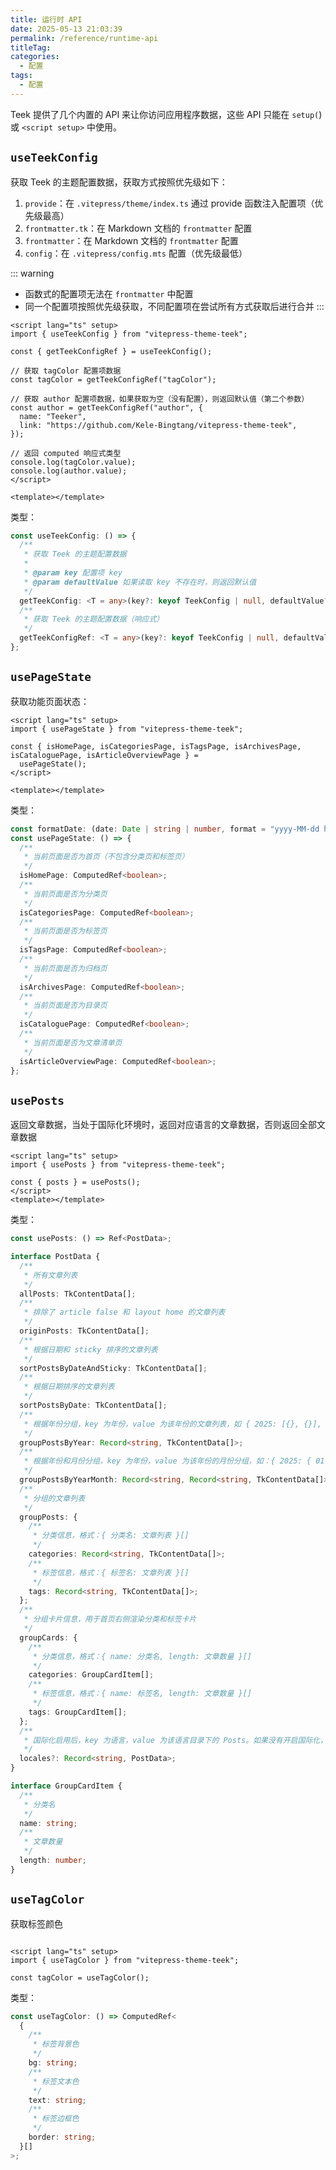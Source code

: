 ```yaml
---
title: 运行时 API
date: 2025-05-13 21:03:39
permalink: /reference/runtime-api
titleTag:
categories:
  - 配置
tags:
  - 配置
---
```


Teek 提供了几个内置的 API 来让你访问应用程序数据，这些 API 只能在 `setup(`) 或 `<script setup>` 中使用。

## `useTeekConfig`

获取 Teek 的主题配置数据，获取方式按照优先级如下：

1. `provide`：在 `.vitepress/theme/index.ts` 通过 provide 函数注入配置项（优先级最高）
2. `frontmatter.tk`：在 Markdown 文档的 `frontmatter` 配置
3. `frontmatter`：在 Markdown 文档的 `frontmatter` 配置
4. `config`：在 `.vitepress/config.mts` 配置（优先级最低）

::: warning

- 函数式的配置项无法在 `frontmatter` 中配置
- 同一个配置项按照优先级获取，不同配置项在尝试所有方式获取后进行合并
  :::

```vue
<script lang="ts" setup>
import { useTeekConfig } from "vitepress-theme-teek";

const { getTeekConfigRef } = useTeekConfig();

// 获取 tagColor 配置项数据
const tagColor = getTeekConfigRef("tagColor");

// 获取 author 配置项数据，如果获取为空（没有配置），则返回默认值（第二个参数）
const author = getTeekConfigRef("author", {
  name: "Teeker",
  link: "https://github.com/Kele-Bingtang/vitepress-theme-teek",
});

// 返回 computed 响应式类型
console.log(tagColor.value);
console.log(author.value);
</script>

<template></template>
```

类型：

```ts
const useTeekConfig: () => {
  /**
   * 获取 Teek 的主题配置数据
   *
   * @param key 配置项 key
   * @param defaultValue 如果读取 key 不存在时，则返回默认值
   */
  getTeekConfig: <T = any>(key?: keyof TeekConfig | null, defaultValue?: any) => T;
  /**
   * 获取 Teek 的主题配置数据（响应式）
   */
  getTeekConfigRef: <T = any>(key?: keyof TeekConfig | null, defaultValue?: any) => ComputedRef<T>;
};
```

## `usePageState`

获取功能页面状态：

```vue
<script lang="ts" setup>
import { usePageState } from "vitepress-theme-teek";

const { isHomePage, isCategoriesPage, isTagsPage, isArchivesPage, isCataloguePage, isArticleOverviewPage } =
  usePageState();
</script>

<template></template>
```

类型：

```ts
const formatDate: (date: Date | string | number, format = "yyyy-MM-dd hh:mm:ss") => string;
const usePageState: () => {
  /**
   * 当前页面是否为首页（不包含分类页和标签页）
   */
  isHomePage: ComputedRef<boolean>;
  /**
   * 当前页面是否为分类页
   */
  isCategoriesPage: ComputedRef<boolean>;
  /**
   * 当前页面是否为标签页
   */
  isTagsPage: ComputedRef<boolean>;
  /**
   * 当前页面是否为归档页
   */
  isArchivesPage: ComputedRef<boolean>;
  /**
   * 当前页面是否为目录页
   */
  isCataloguePage: ComputedRef<boolean>;
  /**
   * 当前页面是否为文章清单页
   */
  isArticleOverviewPage: ComputedRef<boolean>;
};
```

## `usePosts`

返回文章数据，当处于国际化环境时，返回对应语言的文章数据，否则返回全部文章数据

```vue
<script lang="ts" setup>
import { usePosts } from "vitepress-theme-teek";

const { posts } = usePosts();
</script>
<template></template>
```

类型：

```ts
const usePosts: () => Ref<PostData>;

interface PostData {
  /**
   * 所有文章列表
   */
  allPosts: TkContentData[];
  /**
   * 排除了 article false 和 layout home 的文章列表
   */
  originPosts: TkContentData[];
  /**
   * 根据日期和 sticky 排序的文章列表
   */
  sortPostsByDateAndSticky: TkContentData[];
  /**
   * 根据日期排序的文章列表
   */
  sortPostsByDate: TkContentData[];
  /**
   * 根据年份分组，key 为年份，value 为该年份的文章列表，如 { 2025: [{}, {}], 2024: [{}, {}] }
   */
  groupPostsByYear: Record<string, TkContentData[]>;
  /**
   * 根据年份和月份分组，key 为年份，value 为该年份的月份分组，如：{ 2025: { 01: [{}, {}], 02: [{}, {}] }, 2024: { 01: [], 02: [{}, {}] } }
   */
  groupPostsByYearMonth: Record<string, Record<string, TkContentData[]>>;
  /**
   * 分组的文章列表
   */
  groupPosts: {
    /**
     * 分类信息，格式：{ 分类名: 文章列表 }[]
     */
    categories: Record<string, TkContentData[]>;
    /**
     * 标签信息，格式：{ 标签名: 文章列表 }[]
     */
    tags: Record<string, TkContentData[]>;
  };
  /**
   * 分组卡片信息，用于首页右侧渲染分类和标签卡片
   */
  groupCards: {
    /**
     * 分类信息，格式：{ name: 分类名, length: 文章数量 }[]
     */
    categories: GroupCardItem[];
    /**
     * 标签信息，格式：{ name: 标签名, length: 文章数量 }[]
     */
    tags: GroupCardItem[];
  };
  /**
   * 国际化启用后，key 为语言，value 为该语言目录下的 Posts。如果没有开启国际化，则没有 locales
   */
  locales?: Record<string, PostData>;
}

interface GroupCardItem {
  /**
   * 分类名
   */
  name: string;
  /**
   * 文章数量
   */
  length: number;
}
```

## `useTagColor`

获取标签颜色

```vue

<script lang="ts" setup>
import { useTagColor } from "vitepress-theme-teek";

const tagColor = useTagColor();
```

类型：

```ts
const useTagColor: () => ComputedRef<
  {
    /**
     * 标签背景色
     */
    bg: string;
    /**
     * 标签文本色
     */
    text: string;
    /**
     * 标签边框色
     */
    border: string;
  }[]
>;
```
